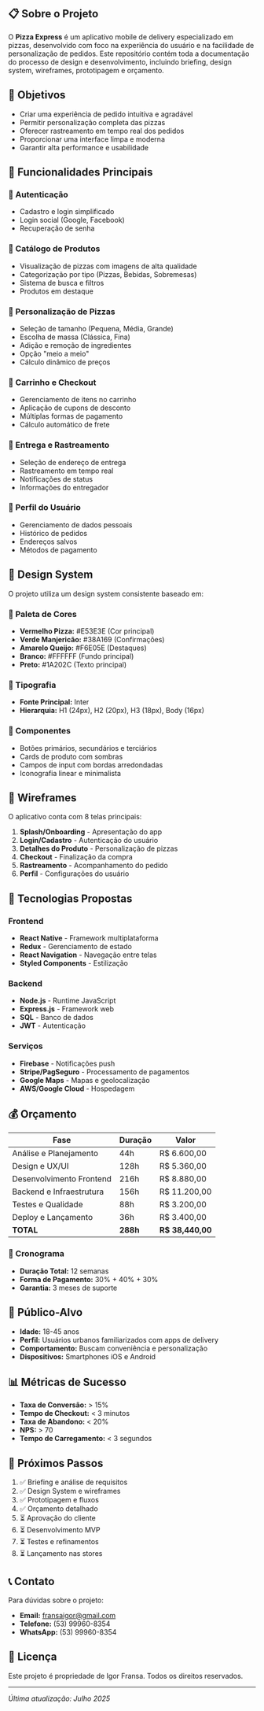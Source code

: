 
## 📋 Sobre o Projeto

O **Pizza Express** é um aplicativo mobile de delivery especializado em pizzas, desenvolvido com foco na experiência do usuário e na facilidade de personalização de pedidos. Este repositório contém toda a documentação do processo de design e desenvolvimento, incluindo briefing, design system, wireframes, prototipagem e orçamento.

## 🎯 Objetivos

- Criar uma experiência de pedido intuitiva e agradável
- Permitir personalização completa das pizzas
- Oferecer rastreamento em tempo real dos pedidos
- Proporcionar uma interface limpa e moderna
- Garantir alta performance e usabilidade

## 🚀 Funcionalidades Principais

### 🔐 Autenticação
- Cadastro e login simplificado
- Login social (Google, Facebook)
- Recuperação de senha

### 🍕 Catálogo de Produtos
- Visualização de pizzas com imagens de alta qualidade
- Categorização por tipo (Pizzas, Bebidas, Sobremesas)
- Sistema de busca e filtros
- Produtos em destaque

### 🎨 Personalização de Pizzas
- Seleção de tamanho (Pequena, Média, Grande)
- Escolha de massa (Clássica, Fina)
- Adição e remoção de ingredientes
- Opção "meio a meio"
- Cálculo dinâmico de preços

### 🛒 Carrinho e Checkout
- Gerenciamento de itens no carrinho
- Aplicação de cupons de desconto
- Múltiplas formas de pagamento
- Cálculo automático de frete

### 📍 Entrega e Rastreamento
- Seleção de endereço de entrega
- Rastreamento em tempo real
- Notificações de status
- Informações do entregador

### 👤 Perfil do Usuário
- Gerenciamento de dados pessoais
- Histórico de pedidos
- Endereços salvos
- Métodos de pagamento

## 🎨 Design System

O projeto utiliza um design system consistente baseado em:

### 🎨 Paleta de Cores
- **Vermelho Pizza:** #E53E3E (Cor principal)
- **Verde Manjericão:** #38A169 (Confirmações)
- **Amarelo Queijo:** #F6E05E (Destaques)
- **Branco:** #FFFFFF (Fundo principal)
- **Preto:** #1A202C (Texto principal)

### 📝 Tipografia
- **Fonte Principal:** Inter
- **Hierarquia:** H1 (24px), H2 (20px), H3 (18px), Body (16px)

### 🧩 Componentes
- Botões primários, secundários e terciários
- Cards de produto com sombras
- Campos de input com bordas arredondadas
- Iconografia linear e minimalista

## 📱 Wireframes

O aplicativo conta com 8 telas principais:

1. **Splash/Onboarding** - Apresentação do app
2. **Login/Cadastro** - Autenticação do usuário
3. **Detalhes do Produto** - Personalização de pizzas
4. **Checkout** - Finalização da compra
5. **Rastreamento** - Acompanhamento do pedido
6. **Perfil** - Configurações do usuário

## 🔧 Tecnologias Propostas

### Frontend
- **React Native** - Framework multiplataforma
- **Redux** - Gerenciamento de estado
- **React Navigation** - Navegação entre telas
- **Styled Components** - Estilização

### Backend
- **Node.js** - Runtime JavaScript
- **Express.js** - Framework web
- **SQL** - Banco de dados 
- **JWT** - Autenticação

### Serviços
- **Firebase** - Notificações push
- **Stripe/PagSeguro** - Processamento de pagamentos
- **Google Maps** - Mapas e geolocalização
- **AWS/Google Cloud** - Hospedagem

## 💰 Orçamento

| Fase | Duração | Valor |
|------|---------|-------|
| Análise e Planejamento | 44h | R$ 6.600,00 |
| Design e UX/UI | 128h | R$ 5.360,00 |
| Desenvolvimento Frontend | 216h | R$ 8.880,00 |
| Backend e Infraestrutura | 156h | R$ 11.200,00 |
| Testes e Qualidade | 88h | R$ 3.200,00 |
| Deploy e Lançamento | 36h | R$ 3.400,00 |
| **TOTAL** | **288h** | **R$ 38,440,00** |

### 📅 Cronograma
- **Duração Total:** 12 semanas
- **Forma de Pagamento:** 30% + 40% + 30%
- **Garantia:** 3 meses de suporte

## 🎯 Público-Alvo

- **Idade:** 18-45 anos
- **Perfil:** Usuários urbanos familiarizados com apps de delivery
- **Comportamento:** Buscam conveniência e personalização
- **Dispositivos:** Smartphones iOS e Android

## 📊 Métricas de Sucesso

- **Taxa de Conversão:** > 15%
- **Tempo de Checkout:** < 3 minutos
- **Taxa de Abandono:** < 20%
- **NPS:** > 70
- **Tempo de Carregamento:** < 3 segundos

## 🚀 Próximos Passos

1. ✅ Briefing e análise de requisitos
2. ✅ Design System e wireframes
3. ✅ Prototipagem e fluxos
4. ✅ Orçamento detalhado
5. ⏳ Aprovação do cliente
6. ⏳ Desenvolvimento MVP
7. ⏳ Testes e refinamentos
8. ⏳ Lançamento nas stores

## 📞 Contato

Para dúvidas sobre o projeto:

- **Email:** fransaigor@gmail.com
- **Telefone:** (53) 99960-8354
- **WhatsApp:** (53) 99960-8354
## 📄 Licença

Este projeto é propriedade de Igor Fransa. Todos os direitos reservados.

---

*Última atualização: Julho 2025*

